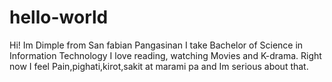 # hello-world
Hi! Im Dimple from San fabian Pangasinan I take Bachelor of Science in Information Technology
I love reading, watching Movies and K-drama. Right now I feel Pain,pighati,kirot,sakit at marami pa and Im serious about that.

